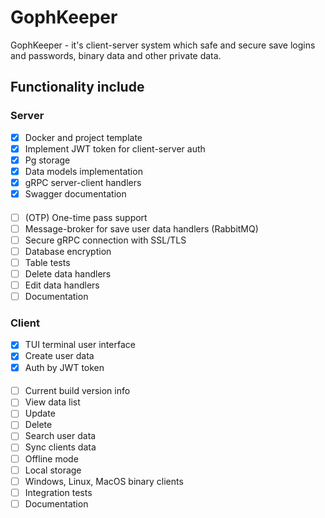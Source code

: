 # GophKeeper
GophKeeper - it's client-server system which safe and secure save logins and passwords, binary data and other private data.


## Functionality include

### Server
- [x] Docker and project template
- [x] Implement JWT token for client-server auth
- [x] Pg storage
- [x] Data models implementation
- [x] gRPC server-client handlers
- [x] Swagger documentation
#### 
- [ ] (OTP) One-time pass support
- [ ] Message-broker for save user data handlers (RabbitMQ)
- [ ] Secure gRPC connection with SSL/TLS
- [ ] Database encryption
- [ ] Table tests
- [ ] Delete data handlers
- [ ] Edit data handlers
- [ ] Documentation

### Client
- [x] TUI terminal user interface
- [x] Create user data
- [x] Auth by JWT token
####
- [ ] Current build version info
- [ ] View data list
- [ ] Update
- [ ] Delete
- [ ] Search user data
- [ ] Sync clients data 
- [ ] Offline mode
- [ ] Local storage 
- [ ] Windows, Linux, MacOS binary clients
- [ ] Integration tests
- [ ] Documentation